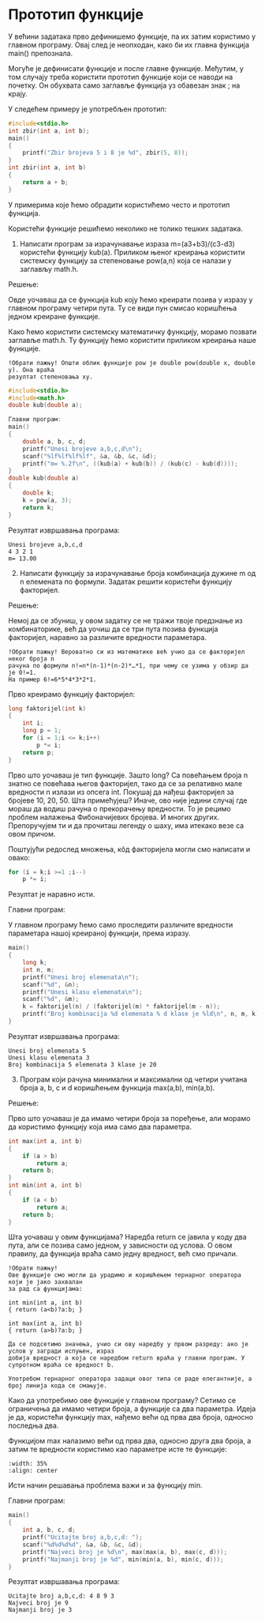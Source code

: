 # Прототип функције

У већини задатака прво дефинишемо функције, па их затим користимо у главном програму.
Овај след је неопходан, како би их главна функција main() препознала.

Могуће је дефинисати функције и после главне функције. Међутим, у том случају треба
користити прототип функције који се наводи на почетку. Он обухвата само заглавље
функција уз обавезан знак ; на крају.

У следећем примеру је употребљен прототип:

```c
#include<stdio.h>
int zbir(int a, int b);
main()
{
	printf("Zbir brojeva 5 i 8 je %d", zbir(5, 8));
}
int zbir(int a, int b)
{
	return a + b;
}
```

У примерима које ћемо обрадити користићемо често и прототип функција.

Користећи функције решићемо неколико не толико тешких задатака.

1. Написати програм за израчунавање израза  m=(a3+b3)/(c3-d3) користећи функцију
kub(a). Приликом њеног креирања користити системску функцију за степеновање pow(a,n)
која се налази у заглављу math.h.

Решење:

Овде уочаваш да се функција kub коју ћемо креирати позива у изразу у главном програму
четири пута. Ту се види пун смисао коришћења једном креиране функције.

Како ћемо користити системску математичку функцију, морамо позвати заглавље math.h.
Ту функцију ћемо користити приликом креирања наше функције.

```{infonote}
!Обрати пажњу! Општи облик функције pow је double pow(double x, double y). Она враћа
резултат степеновања xy.
```

```c
#include<stdio.h>
#include<math.h>
double kub(double a);

Главни програм:
main()
{
	double a, b, c, d;
	printf("Unesi brojeve a,b,c,d\n");
	scanf("%lf%lf%lf%lf", &a, &b, &c, &d);
	printf("m= %.2f\n", ((kub(a) + kub(b)) / (kub(c) - kub(d))));
}
double kub(double a)
{
	double k;
	k = pow(a, 3);
	return k;
}
```

Резултат извршавања програма:

```text
Unesi brojeve a,b,c,d
4 3 2 1
m= 13.00
```

2. Написати функцију за израчунавање броја комбинација дужине m од n елемената
по формули. Задатак решити користећи функцију факторијел.

Решење:

Немој да се збуниш, у овом задатку се не тражи твоје предзнање из комбинаторике,
већ да уочиш да се три пута позива функција факторијел, наравно за различите
вредности параметара.

```{infonote}
!Обрати пажњу! Вероватно си из математике већ учио да се факторијел неког броја n
рачуна по формули n!=n*(n-1)*(n-2)*…*1, при чему се узима у обзир да је 0!=1.
На пример 6!=6*5*4*3*2*1.
```

Прво креирамо функцију факторијел:

```c
long faktorijel(int k)
{
	int i;
	long p = 1;
	for (i = 1;i <= k;i++)
		p *= i;
	return p;
}
```

Прво што уочаваш је тип функције. Зашто long? Са повећањем броја n знатно се повећава
његов факторијел, тако да се за релативно мале вредности n излази из опсега int. Покушај
да нађеш факторијел за бројеве 10, 20, 50. Шта примећујеш? Иначе, ово није једини случај
где мораш да водиш рачуна о прекорачењу вредности. То је рецимо проблем налажења
Фибоначијевих бројева. И многих других. Препоручујем ти и да прочиташ легенду о шаху, има
итекако везе са овом причом.

Поштујући редослед множења, кôд факторијела могли смо написати и овако:

```c
for (i = k;i >=1 ;i--)
    p *= i;
```

Резултат је наравно исти.

Главни програм:

У главном програму ћемо само проследити различите вредности параметара нашој креираној
функцији, према изразу.

```c
main()
{
	long k;
	int n, m;
	printf("Unesi broj elemenata\n");
	scanf("%d", &n);
	printf("Unesi klasu elemenata\n");
	scanf("%d", &m);
	k = faktorijel(n) / (faktorijel(m) * faktorijel(m - n));
	printf("Broj kombinacija %d elemenata % d klase je %ld\n", n, m, k);
}
```

Резултат извршавања програма:

```text
Unesi broj elemenata 5
Unesi klasu elemenata 3
Broj kombinacija 5 elemenata 3 klase je 20
```

3. Програм који рачуна минимални и максимални од четири учитана броја a, b, c и d
коришћењем функција max(a,b), min(a,b).

Решење:

Прво што уочаваш је да имамо четири броја за поређење, али морамо да користимо
функцију која има само два параметра.

```c
int max(int a, int b)
{
	if (a > b)
		return a;
	return b;
}
int min(int a, int b)
{
	if (a < b)
		return a;
	return b;
}
```

Шта уочаваш у овим функцијама? Наредба return се јавила у коду два пута, али се
позива само једном, у зависности од услова. О овом правилу, да функција враћа само
једну вредност, већ смо причали.

```{infonote}
!Обрати пажњу!
Ове функције смо могли да урадимо и коришћењем тернарног оператора који је јако захвалан
за рад са функцијама:

int min(int a, int b)
{ return (a<b)?a:b; }

int max(int a, int b)
{ return (a>b)?a:b; }

Да се подсетимо значења, учио си ову наредбу у првом разреду: ако је услов у загради испуњен, израз
добија вредност а која се наредбом return враћа у главни програм. У супротном враћа се вредност b.

Употребом тернарног оператора задаци овог типа се раде елегантније, а број линија кода се смањује.
```

Како да употребимо ове функције у главном програму? Сетимо се ограничења да имамо четири броја, а
функције са два параметра. Идеја је да, користећи функцију max, нађемо већи од прва два броја,
односно последња два.

Функцијом max налазимо већи од прва два, односно друга два броја, а затим те вредности користимо
као параметре исте те функције:

```{image} images/Picture6.png
:width: 35%
:align: center
```

Исти начин решавања проблема важи и за функцију min.

Главни програм:

```c
main()
{
	int a, b, c, d;
	printf("Ucitajte broj a,b,c,d: ");
	scanf("%d%d%d%d", &a, &b, &c, &d);
	printf("Najveci broj je %d\n", max(max(a, b), max(c, d)));
	printf("Najmanji broj je %d", min(min(a, b), min(c, d)));
}
```

Резултат извршавања програма:

```text
Ucitajte broj a,b,c,d: 4 8 9 3
Najveci broj je 9
Najmanji broj je 3
```
